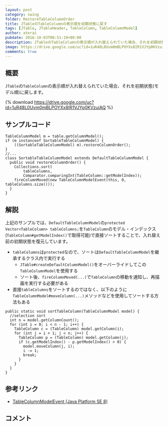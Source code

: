 ```yaml
---
layout: post
category: swing
folder: RestoreTableColumnOrder
title: JTableのTableColumnの表示順を初期状態に戻す
tags: [JTable, JTableHeader, TableColumn, TableColumnModel]
author: aterai
pubdate: 2016-10-03T00:51:19+09:00
description: JTableのTableColumnの表示順が入れ替えられていた場合、それを初期状態(モデル順)に戻します。
image: https://drive.google.com/uc?id=1uR48L0Uvm0mBLPOYXx8IR1VJYp0KVzuiAQ
comments: true
---
```

## 概要
`JTable`の`TableColumn`の表示順が入れ替えられていた場合、それを初期状態(モデル順)に戻します。

{% download https://drive.google.com/uc?id=1uR48L0Uvm0mBLPOYXx8IR1VJYp0KVzuiAQ %}

## サンプルコード
<pre class="prettyprint"><code>TableColumnModel m = table.getColumnModel();
if (m instanceof SortableTableColumnModel) {
    ((SortableTableColumnModel) m).restoreColumnOrder();
}
//...
class SortableTableColumnModel extends DefaultTableColumnModel {
  public void restoreColumnOrder() {
    Collections.sort(
        tableColumns,
        Comparator.comparingInt(TableColumn::getModelIndex));
    fireColumnMoved(new TableColumnModelEvent(this, 0, tableColumns.size()));
  }
}
</code></pre>

## 解説
上記のサンプルでは、`DefaultTableColumnModel`の`protected Vector<TableColumn> tableColumns;`を`TableColumn`のモデル・インデックス(`TableColumn#getModelIndex()`で取得可能)で直接ソートすることで、入れ替え前の初期状態を復元しています。

- `tableColumns`は`protected`なので、ソートは`DefaultTableColumnModel`を継承するクラス内で実行する
    - `JTable#createDefaultColumnModel()`をオーバーライドしてこの`TableColumnModel`を使用する
    - ソート後、`fireColumnMoved(...)`で`TableColumn`の移動を通知し、再描画を実行する必要がある
- 直接`tableColumns`をソートするのではなく、以下のように`TableColumnModel#moveColumn(...)`メソッドなどを使用してソートする方法もある

<!-- dummy comment line for breaking list -->

<pre class="prettyprint"><code>public static void sortTableColumn(TableColumnModel model) {
  //selection sort
  int n = model.getColumnCount();
  for (int i = 0; i &lt; n - 1; i++) {
    TableColumn c = (TableColumn) model.getColumn(i);
    for (int j = i + 1; j &lt; n; j++) {
      TableColumn p = (TableColumn) model.getColumn(j);
      if (c.getModelIndex() - p.getModelIndex() &gt; 0) {
        model.moveColumn(j, i);
        i -= 1;
        break;
      }
    }
  }
}
</code></pre>

## 参考リンク
- [TableColumnModelEvent (Java Platform SE 8)](https://docs.oracle.com/javase/jp/8/docs/api/javax/swing/event/TableColumnModelEvent.html)

<!-- dummy comment line for breaking list -->

## コメント
